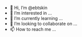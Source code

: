 - 👋 Hi, I’m @ebtskin
- 👀 I’m interested in ...
- 🌱 I’m currently learning ...
- 💞️ I’m looking to collaborate on ...
- 📫 How to reach me ...

<!---
ebtskin/ebtskin is a ✨ special ✨ repository because its `README.md` (this file) appears on your GitHub profile.
You can click the Preview link to take a look at your changes.
--->
